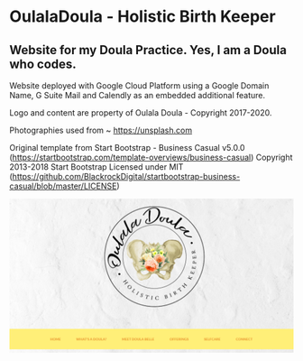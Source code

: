 # OulalaDoula - Holistic Birth Keeper
## Website for my Doula Practice. Yes, I am a Doula who codes.

Website deployed with Google Cloud Platform using a Google Domain Name, G Suite Mail and Calendly as an embedded additional feature.

Logo and content are property of Oulala Doula - Copyright 2017-2020.

Photographies used from ~ https://unsplash.com

Original template from  Start Bootstrap - Business Casual v5.0.0 (https://startbootstrap.com/template-overviews/business-casual)
Copyright 2013-2018 Start Bootstrap
Licensed under MIT (https://github.com/BlackrockDigital/startbootstrap-business-casual/blob/master/LICENSE)
 
![Homepage Image](https://github.com/Belle85/OulalaDoula/blob/master/img/Screenshot_Homepage.PNG)


